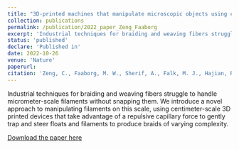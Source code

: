 ```yaml
---
title: "3D-printed machines that manipulate microscopic objects using capillary forces"
collection: publications
permalink: /publication/2022_paper_Zeng_Faaborg
excerpt: 'Industrial techniques for braiding and weaving fibers struggle to handle micrometer-scale filaments without snapping them. We introduce a novel approach to manipulating filaments on this scale, using centimeter-scale 3D printed devices that take advantage of a repulsive capillary force to gently trap and steer floats and filaments to produce braids of varying complexity.'
status: 'published'
declare: 'Published in'
date: 2022-10-26
venue: 'Nature'
paperurl: 
citation: 'Zeng, C., Faaborg, M. W., Sherif, A., Falk, M. J., Hajian, R., Xiao, M., Hartig, K., Bar-Sinai, Y., Brenner, M. P., & Manoharan, V. N. (2022). 3D-printed machines that manipulate microscopic objects using capillary forces. <i>Nature, 611</i>(7934), Article 7934. https://doi.org/10.1038/s41586-022-05234-7'
---
```

Industrial techniques for braiding and weaving fibers struggle to handle micrometer-scale filaments without snapping them. We introduce a novel approach to manipulating filaments on this scale, using centimeter-scale 3D printed devices that take advantage of a repulsive capillary force to gently trap and steer floats and filaments to produce braids of varying complexity.

[Download the paper here](http://kahartig.github.io/files/Zeng2022_Nature.pdf)
